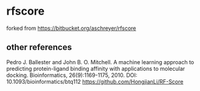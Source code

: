 # rfscore
forked from https://bitbucket.org/aschreyer/rfscore

## other references

Pedro J. Ballester and John B. O. Mitchell. A machine learning approach to predicting protein-ligand binding affinity with applications to molecular docking. Bioinformatics, 26(9):1169-1175, 2010. DOI: 10.1093/bioinformatics/btq112
https://github.com/HongjianLi/RF-Score

